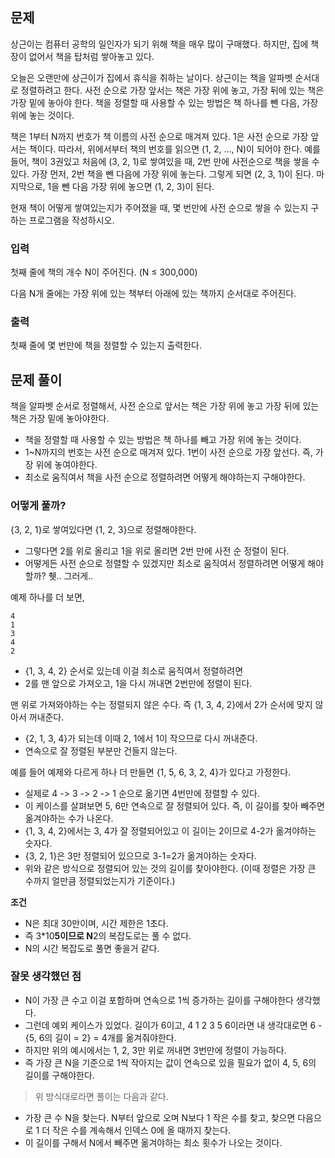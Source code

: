 ## 문제
상근이는 컴퓨터 공학의 일인자가 되기 위해 책을 매우 많이 구매했다. 하지만, 집에 책장이 없어서 책을 탑처럼 쌓아놓고 있다.

오늘은 오랜만에 상근이가 집에서 휴식을 취하는 날이다. 상근이는 책을 알파벳 순서대로 정렬하려고 한다. 사전 순으로 가장 앞서는 책은 가장 위에 놓고, 가장 뒤에 있는 책은 가장 밑에 놓아야 한다. 책을 정렬할 때 사용할 수 있는 방법은 책 하나를 뺀 다음, 가장 위에 놓는 것이다.

책은 1부터 N까지 번호가 책 이름의 사전 순으로 매겨져 있다. 1은 사전 순으로 가장 앞서는 책이다. 따라서, 위에서부터 책의 번호를 읽으면 (1, 2, ..., N)이 되어야 한다. 예를 들어, 책이 3권있고 처음에 (3, 2, 1)로 쌓여있을 때, 2번 만에 사전순으로 책을 쌓을 수 있다. 가장 먼저, 2번 책을 뺀 다음에 가장 위에 놓는다. 그렇게 되면 (2, 3, 1)이 된다. 마지막으로, 1을 뺀 다음 가장 위에 놓으면 (1, 2, 3)이 된다.

현재 책이 어떻게 쌓여있는지가 주어졌을 때, 몇 번만에 사전 순으로 쌓을 수 있는지 구하는 프로그램을 작성하시오.

### 입력
첫째 줄에 책의 개수 N이 주어진다. (N ≤ 300,000)

다음 N개 줄에는 가장 위에 있는 책부터 아래에 있는 책까지 순서대로 주어진다.

### 출력
첫째 줄에 몇 번만에 책을 정렬할 수 있는지 출력한다.

## 문제 풀이
책을 알파벳 순서로 정렬해서, 사전 순으로 앞서는 책은 가장 위에 놓고 가장 뒤에 있는 책은 가장 밑에 놓아야한다.
- 책을 정렬할 때 사용할 수 있는 방법은 책 하나를 빼고 가장 위에 놓는 것이다.
- 1~N까지의 번호는 사전 순으로 매겨져 있다. 1번이 사전 순으로 가장 앞선다. 즉, 가장 위에 놓여야한다.
- 최소로 움직여서 책을 사전 순으로 정렬하려면 어떻게 해야하는지 구해야한다.

### 어떻게 풀까?
{3, 2, 1}로 쌓여있다면 {1, 2, 3}으로 정렬해야한다.
- 그렇다면 2를 위로 올리고 1을 위로 올리면 2번 만에 사전 순 정렬이 된다. 
- 어떻게든 사전 순으로 정렬할 수 있겠지만 최소로 움직여서 정렬하려면 어떻게 해야할까? 췟.. 그러게..

예제 하나를 더 보면, 
```
4
1
3
4
2
```
- {1, 3, 4, 2} 순서로 있는데 이걸 최소로 움직여서 정렬하려면
- 2를 맨 앞으로 가져오고, 1을 다시 꺼내면 2번만에 정렬이 된다. 

맨 위로 가져와야하는 수는 정렬되지 않은 수다. 즉 {1, 3, 4, 2}에서 2가 순서에 맞지 않아서 꺼내준다. 
- {2, 1, 3, 4}가 되는데 이때 2, 1에서 1이 작으므로 다시 꺼내준다.
- 연속으로 잘 정렬된 부분만 건들지 않는다. 

예를 들어 예제와 다르게 하나 더 만들면 {1, 5, 6, 3, 2, 4}가 있다고 가정한다.
- 실제로 4 -> 3 -> 2 -> 1 순으로 옮기면 4번만에 정렬할 수 있다. 
- 이 케이스를 살펴보면 5, 6만 연속으로 잘 정렬되어 있다. 즉, 이 길이를 찾아 빼주면 옮겨야하는 수가 나온다.
- {1, 3, 4, 2}에서는 3, 4가 잘 정렬되어있고 이 길이는 2이므로 4-2가 옮겨야하는 숫자다.
- {3, 2, 1}은 3만 정렬되어 있으므로 3-1=2가 옮겨야하는 숫자다. 
- 위와 같은 방식으로 정렬되어 있는 것의 길이를 찾아야한다. (이때 정렬은 가장 큰 수까지 얼만큼 정렬되었는지가 기준이다.)

**조건**
- N은 최대 30만이며, 시간 제한은 1초다. 
- 즉 3*10**5이므로 N**2의 복잡도로는 풀 수 없다.
- N의 시간 복잡도로 풀면 좋을거 같다. 

### 잘못 생각했던 점
- N이 가장 큰 수고 이걸 포함하며 연속으로 1씩 증가하는 길이를 구해야한다 생각했다.
- 그런데 예외 케이스가 있었다. 길이가 6이고, 4 1 2 3 5 6이라면 내 생각대로면 6 - {5, 6의 길이 = 2} = 4개를 옮겨줘야한다.
- 하지만 위의 예시에서는 1, 2, 3만 위로 꺼내면 3번만에 정렬이 가능하다.
- 즉 가장 큰 N을 기준으로 1씩 작아지는 값이 연속으로 있을 필요가 없이 4, 5, 6의 길이를 구해야한다.

> 위 방식대로라면 풀이는 다음과 같다.
- 가장 큰 수 N을 찾는다. N부터 앞으로 오며 N보다 1 작은 수를 찾고, 찾으면 다음으로 1 더 작은 수를 계속해서 인덱스 0에 올 때까지 찾는다.
- 이 길이를 구해서 N에서 빼주면 옮겨야하는 최소 횟수가 나오는 것이다.
